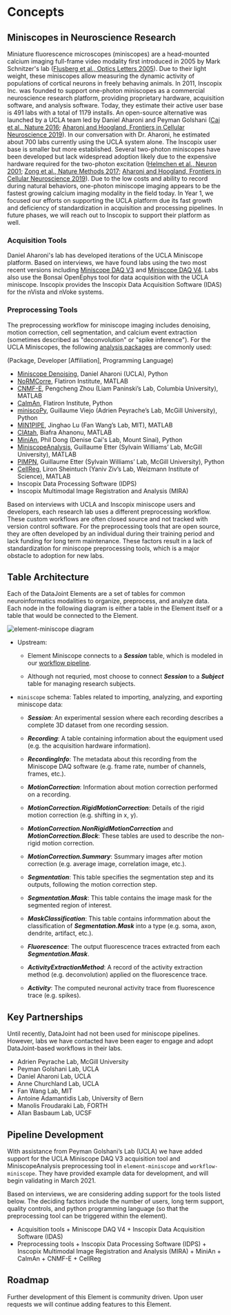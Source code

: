 # Concepts

## Miniscopes in Neuroscience Research

Miniature fluorescence microscopes (miniscopes) are a head-mounted calcium imaging full-frame video modality first introduced in 2005 by Mark Schnitzer's lab ([Flusberg et al., Optics Letters 2005](https://pubmed.ncbi.nlm.nih.gov/16190441/)). Due to their light weight, these miniscopes allow measuring the dynamic activity of populations of cortical neurons in freely behaving animals. In 2011, Inscopix Inc. was founded to support one-photon miniscopes as a commercial neuroscience research platform, providing proprietary hardware, acquisition software, and analysis software. Today, they estimate their active user base is 491 labs with a total of 1179 installs. An open-source alternative was launched by a UCLA team led by Daniel Aharoni and Peyman Golshani ([Cai et al., Nature 2016](https://www.ncbi.nlm.nih.gov/pmc/articles/PMC5063500/); [Aharoni and Hoogland, Frontiers in Cellular Neuroscience 2019](https://www.ncbi.nlm.nih.gov/pmc/articles/PMC6461004/)). In our conversation with Dr. Aharoni, he estimated about 700 labs currently using the UCLA system alone. The Inscopix user base is smaller but more established. Several two-photon miniscopes have been developed but lack widespread adoption likely due to the expensive hardware required for the two-photon excitation ([Helmchen et al., Neuron 2001](https://pubmed.ncbi.nlm.nih.gov/11580892/); [Zong et al., Nature Methods 2017](https://pubmed.ncbi.nlm.nih.gov/28553965/); [Aharoni and Hoogland, Frontiers in Cellular Neuroscience 2019](https://www.ncbi.nlm.nih.gov/pmc/articles/PMC6461004/)). Due to the low costs and ability to record during natural behaviors, one-photon miniscope imaging appears to be the fastest growing calcium imaging modality in the field today. In Year 1, we focused our efforts on supporting the UCLA platform due its fast growth and deficiency of standardization in acquisition and processing pipelines. In future phases, we will reach out to Inscopix to support their platform as well.

### Acquisition Tools

Daniel Aharoni's lab has developed iterations of the UCLA Miniscope platform. Based on interviews, we have found labs using the two most recent versions including [Miniscope DAQ V3](http://miniscope.org/index.php/Information_on_the_(previous_Version_3)_Miniscope_platform) and [Miniscope DAQ V4](https://github.com/Aharoni-Lab/Miniscope-v4/wiki). Labs also use the Bonsai OpenEphys tool for data acquisition with the UCLA miniscope. Inscopix provides the Inscopix Data Acquisition Software (IDAS) for the nVista and nVoke systems.

### Preprocessing Tools

The preprocessing workflow for miniscope imaging includes denoising, motion correction, cell segmentation, and calcium event extraction (sometimes described as "deconvolution" or "spike inference"). For the UCLA Miniscopes, the following [analysis packages](https://github.com/Aharoni-Lab/Miniscope-v4/wiki/Analysis-Packages) are commonly used:

(Package, Developer [Affiliation], Programming Language)

+ [Miniscope Denoising](https://github.com/Aharoni-Lab/Miniscope-v4/wiki/Removing-Horizontal-Noise-from-Recordings), Daniel Aharoni (UCLA), Python
+ [NoRMCorre](https://github.com/flatironinstitute/NoRMCorre), Flatiron Institute, MATLAB
+ [CNMF-E](https://github.com/zhoupc/CNMF_E), Pengcheng Zhou (Liam Paninski’s Lab, Columbia University), MATLAB
+ [CaImAn](https://github.com/flatironinstitute/CaImAn), Flatiron Institute, Python
+ [miniscoPy](https://github.com/PeyracheLab/miniscoPy), Guillaume Viejo (Adrien Peyrache’s Lab, McGill University), Python
+ [MIN1PIPE](https://github.com/JinghaoLu/MIN1PIPE), Jinghao Lu (Fan Wang’s Lab, MIT), MATLAB
+ [CIAtah](https://github.com/bahanonu/ciatah), Biafra Ahanonu, MATLAB
+ [MiniAn](https://github.com/DeniseCaiLab/minian), Phil Dong (Denise Cai's Lab, Mount Sinai), Python
+ [MiniscopeAnalysis](https://github.com/etterguillaume/MiniscopeAnalysis), Guillaume Etter (Sylvain Williams’ Lab, McGill University), MATLAB
+ [PIMPN](https://github.com/etterguillaume/PIMPN), Guillaume Etter (Sylvain Williams’ Lab, McGill University), Python
+ [CellReg](https://github.com/zivlab/CellReg), Liron Sheintuch (Yaniv Ziv’s Lab, Weizmann Institute of Science), MATLAB
+ Inscopix Data Processing Software (IDPS)
+ Inscopix Multimodal Image Registration and Analysis (MIRA)

Based on interviews with UCLA and Inscopix miniscope users and developers, each research lab uses a different preprocessing workflow. These custom workflows are often closed source and not tracked with version control software. For the preprocessing tools that are open source, they are often developed by an individual during their training period and lack funding for long term maintenance. These factors result in a lack of standardization for miniscope preprocessing tools, which is a major obstacle to adoption for new labs.

## Table Architecture

Each of the DataJoint Elements are a set of tables for common neuroinformatics modalities to organize, preprocess, and analyze data. Each node in the following diagram is either a table in the Element itself or a table that would be connected to the Element.

![element-miniscope diagram](https://raw.githubusercontent.com/datajoint/element-miniscope/main/images/attached_miniscope_element.svg)

- Upstream: 

    - Element Miniscope connects to a ***Session*** table, which is modeled in our [workflow pipeline](https://github.com/datajoint/workflow-miniscope/blob/main/workflow_deeplabcut/pipeline.py). 

    - Although not requried, most choose to connect ***Session*** to a ***Subject*** table for managing research subjects.

- `miniscope` schema: Tables related to importing, analyzing, and exporting miniscope data:

    + ***Session***: An experimental session where each recording describes a complete 3D dataset from one recording session.

    + ***Recording***: A table containing information about the equipment used (e.g. the acquisition hardware information).

    + ***RecordingInfo***: The metadata about this recording from the Miniscope DAQ software (e.g. frame rate, number of channels, frames, etc.).

    + ***MotionCorrection***: Information about motion correction performed on a recording.

    + ***MotionCorrection.RigidMotionCorrection***: Details of the rigid motion correction (e.g. shifting in x, y).

    + ***MotionCorrection.NonRigidMotionCorrection*** and ***MotionCorrection.Block***: These tables are used to describe the non-rigid motion correction.

    + ***MotionCorrection.Summary***: Ssummary images after motion correction (e.g. average image, correlation image, etc.).

    + ***Segmentation***: This table specifies the segmentation step and its outputs, following the motion correction step.

    + ***Segmentation.Mask***: This table contains the image mask for the segmented region of interest.

    + ***MaskClassification***: This table contains informmation about the classification of ***Segmentation.Mask*** into a type (e.g. soma, axon, dendrite, artifact, etc.).

    + ***Fluorescence***: The output fluorescence traces extracted from each ***Segmentation.Mask***.

    + ***ActivityExtractionMethod***: A record of the activity extraction method (e.g. deconvolution) applied on the fluorescence trace.

    + ***Activity***: The computed neuronal activity trace from fluorescence trace (e.g. spikes).

## Key Partnerships

Until recently, DataJoint had not been used for miniscope pipelines. However, labs we have contacted have been eager to engage and adopt DataJoint-based workflows in their labs.

+ Adrien Peyrache Lab, McGill University
+ Peyman Golshani Lab, UCLA
+ Daniel Aharoni Lab, UCLA
+ Anne Churchland Lab, UCLA
+ Fan Wang Lab, MIT
+ Antoine Adamantidis Lab, University of Bern
+ Manolis Froudaraki Lab, FORTH
+ Allan Basbaum Lab, UCSF

## Pipeline Development

With assistance from Peyman Golshani’s Lab (UCLA) we have added support for the UCLA Miniscope DAQ V3 acquisition tool and MiniscopeAnalysis preprocessing tool in `element-miniscope` and `workflow-miniscope`. They have provided example data for development, and will begin validating in March 2021.

Based on interviews, we are considering adding support for the tools listed below. The deciding factors include the number of users, long term support, quality controls, and python programming language (so that the preprocessing tool can be triggered within the element).

+ Acquisition tools + Miniscope DAQ V4 + Inscopix Data Acquisition Software (IDAS)
+ Preprocessing tools + Inscopix Data Processing Software (IDPS) + Inscopix Multimodal Image Registration and Analysis (MIRA) + MiniAn + CaImAn + CNMF-E + CellReg

## Roadmap

Further development of this Element is community driven. Upon user requests we will continue adding features to this Element.